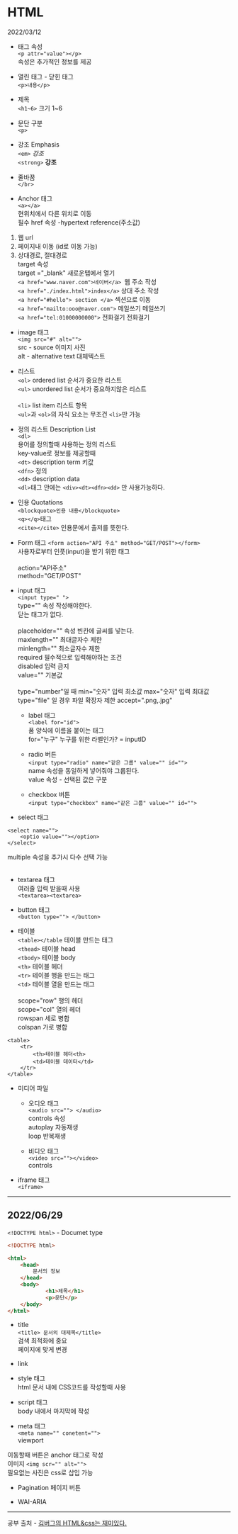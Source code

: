 # HTML
2022/03/12

- 태그 속성  
`<p attr="value"></p>`  
속성은 추가적인 정보를 제공
 
- 열린 태그 - 닫힌 태그  
`<p>내용</p>`  

- 제목  
`<h1~6>` 크기 1~6 
- 문단 구분   
`<p>`   
  
- 강조 Emphasis  
`<em>` <em>강조</em>  
`<strong>` <strong>강조</strong>

- 줄바꿈   
`</br>`

- Anchor 태그  
`<a></a> `  
현위치에서 다른 위치로 이동  
필수 href 속성 -hypertext reference(주소값)  
1. 웹 url  
2. 페이지내 이동 (id로 이동 가능) 
3. 상대경로, 절대경로  
target 속성   
target ="_blank" 새로운탭에서 열기  
`<a href="www.naver.com">네이버</a> `웹 주소 작성  
`<a href="./index.html">index</a>` 상대 주소 작성  
`<a href="#hello"> section </a>` 섹션으로 이동  
`<a href="mailto:ooo@naver.com">` 메일쓰기 </a> 메일쓰기  
`<a href="tel:01000000000">` 전화걸기 </a> 전화걸기  

- image 태그  
`<img src="#" alt="">`  
src - source 이미지 사진  
alt - alternative text 대체텍스트  

- 리스트  
`<ol>` ordered list 순서가 중요한 리스트  
`<ul>` unordered list 순서가 중요하지않은 리스트</br></br>
`<li>` list item 리스트 항목  
`<ul>`과 `<ol>`의 자식 요소는 무조건 `<li>`만 가능
- 정의 리스트 Description List  
`<dl>`  
용어를 정의할때 사용하는 정의 리스트  
key-value로 정보를 제공할때  
`<dt>` description term 키값  
`<dfn>` 정의  
`<dd>` description data   
`<dl>`태그 안에는 `<div><dt><dfn><dd>` 만 사용가능하다.

- 인용  Quotations    
`<blockquote>인용 내용</blockquote>`  
`<q></q>`태그  
`<cite></cite>` 인용문에서 출저를 뜻한다.


- Form 태그 
`<form action="API 주소" method="GET/POST"></form>`   
사용자로부터 인풋(input)을 받기 위한 태그</br></br>
action="API주소"  
method="GET/POST"  

- input 태그   
`<input type=" ">`  
type="" 속성 작성해야한다.  
닫는 태그가 없다.  </br></br>
placeholder="" 속성 빈칸에 글씨를 넣는다.  
maxlength="" 최대글자수 제한  
minlength="" 최소글자수 제한  
required 필수적으로 입력해야하는 조건  
disabled 입력 금지  
value="" 기본값  </br></br>
type="number"일 때 min="숫자" 입력 최소값 max="숫자" 입력 최대값  
type="file" 일 경우 파일 확장자 제한 accept=".png,.jpg"  

    - label 태그  
    `<label for="id">`  
    폼 양식에 이름을 붙이는 태그  
    for="누구" 누구를 위한 라벨인가? = inputID  

    - radio 버튼  
    `<input type="radio" name="같은 그룹" value="" id="">`  
    name 속성을 동일하게 넣어줘야 그룹된다.  
    value 속성 - 선택된 값은 구분  

    - checkbox 버튼  
    ```<input type="checkbox" name="같은 그룹" value="" id="">```  

- select 태그  
```
<select name="">
    <optio value=""></option>
</select>
```
multiple 속성을 추가시 다수 선택 가능
</br></br>

- textarea 태그  
여러줄 입력 받을때 사용  
`<textarea><textarea> `

- button 태그  
`<button type=""> </button>`


- 테이블  
`<table></table` 테이블 만드는 태그  
`<thead>` 테이블 head  
`<tbody>` 테이블 body  
`<th>` 테이블 헤더  
`<tr>` 테이블 행을 만드는 태그  
`<td>` 테이블 열을 만드는 태그  </br></br>
scope="row"  행의 헤더  
scope="col"  열의 헤더  
rowspan 세로 병합  
colspan 가로 병합  

```
<table>
    <tr>
        <th>테이블 헤더<th>
        <td>테이블 데이터</td>
    </tr>
</table>   
```
- 미디어 파일  
    - 오디오 태그  
    `<audio src=""> </audio>`  
controls 속성  
autoplay 자동재생    
loop 반복재생  

    - 비디오 태그  
    `<video src=""></video>`  
    controls

- iframe 태그  
`<iframe>`
---
## 2022/06/29

`<!DOCTYPE html>` - Documet type 

```html
<!DOCTYPE html>

<html>
    <head>
        문서의 정보
    </head>
    <body>
            <h1>제목</h1>
            <p>문단</p>
    </body>
</html>
```

- title  
`<title> 문서의 대제목</title>`  
검색 최적화에 중요  
페이지에 맞게 변경

- link

- style 태그  
html 문서 내에 CSS코드를 작성할때 사용

- script 태그  
body 내에서 마지막에 작성 

- meta 태그   
`<meta name="" conetent="">`  
viewport

이동할때 버튼은 anchor 태그로 작성  
이미지 `<img scr="" alt="">`  
필요없는 사진은 css로 삽입 가능

- Pagination
페이지 버튼

- WAI-ARIA












---
공부 출처 - [김버그의 HTML&css는 재미있다.](https://edu.goorm.io/lecture/20583/%25EA%25B9%2580%25EB%25B2%2584%25EA%25B7%25B8%25EC%259D%2598-html-css%25EB%258A%2594-%25EC%259E%25AC%25EB%25B0%258C%25EB%258B%25A4)









